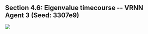 ## Section 4.6: Eigenvalue timecourse -- VRNN Agent 3 (Seed: 3307e9)
![](supp/3307e9/constantx5b5_HOME_merged3p_common_ep088.gif)
